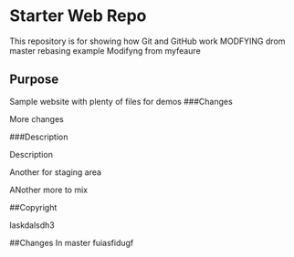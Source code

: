 # Starter Web Repo

This repository is for showing how Git and GitHub work
MODFYING drom master rebasing example
Modifyng from myfeaure

## Purpose

Sample website with plenty of files for demos
###Changes

More changes

###Description

Description

Another for staging area

ANother more to mix

##Copyright

laskdalsdh3

##Changes In master
fuiasfidugf